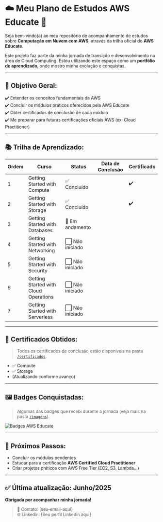 # ☁️ Meu Plano de Estudos AWS Educate 🚀

Seja bem-vindo(a) ao meu repositório de acompanhamento de estudos sobre **Computação em Nuvem com AWS**, através da trilha oficial do **AWS Educate**.

Este projeto faz parte da minha jornada de transição e desenvolvimento na área de Cloud Computing. Estou utilizando este espaço como um **portfólio de aprendizado**, onde mostro minha evolução e conquistas.

---

## 🎯 Objetivo Geral:

✔️ Entender os conceitos fundamentais da AWS  
✔️ Concluir os módulos práticos oferecidos pela AWS Educate  
✔️ Obter certificados de conclusão de cada módulo  
✔️ Me preparar para futuras certificações oficiais AWS (ex: Cloud Practitioner)

---

## 📚 Trilha de Aprendizado:  

| Ordem | Curso | Status | Data de Conclusão | Certificado |
|---|---|---|---|---|
| 1 | Getting Started with Compute | ✅ Concluído | | ✔️ |
| 2 | Getting Started with Storage | ✅ Concluído | | ✔️ |
| 3 | Getting Started with Databases | 🔄 Em andamento | | |
| 4 | Getting Started with Networking | ⬜ Não iniciado | | |
| 5 | Getting Started with Security | ⬜ Não iniciado | | |
| 6 | Getting Started with Cloud Operations | ⬜ Não iniciado | | |
| 7 | Getting Started with Serverless | ⬜ Não iniciado | | |

---

## 🏅 Certificados Obtidos:
> Todos os certificados de conclusão estão disponíveis na pasta [`/certificados`](./certificados).

- ✅ Compute
- ✅ Storage
- (Atualizando conforme avanço)

---

## 🖼️ Badges Conquistadas:
> Algumas das badges que recebi durante a jornada (veja mais na pasta [`/imagens`](./imagens)).

![Badges AWS Educate](./imagens/print_badges.png)

---

## 📌 Próximos Passos:

- Concluir os módulos pendentes
- Estudar para a certificação **AWS Certified Cloud Practitioner**
- Criar projetos práticos com AWS Free Tier (EC2, S3, Lambda...)

---

## ✅ Última atualização: Junho/2025

**Obrigada por acompanhar minha jornada!**

> 📧 Contato: [seu-email-aqui]  
> 🌐 Linkedin: [Seu perfil Linkedin aqui]  
